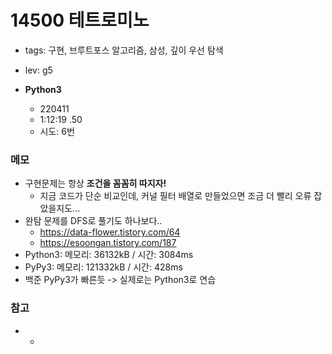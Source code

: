 # 14500 테트로미노

- tags: 구현, 브루트포스 알고리즘, 삼성, 깊이 우선 탐색
- lev: g5

- **Python3**

  - 220411
  - 1:12:19 .50
  - 시도: 6번


### 메모
 - 구현문제는 항상 **조건을 꼼꼼히 따지자!**
    - 지금 코드가 단순 비교인데, 커널 필터 배열로 만들었으면 조금 더 빨리 오류 잡았을지도...
 - 완탐 문제를 DFS로 풀기도 하나보다..
    - https://data-flower.tistory.com/64
    - https://esoongan.tistory.com/187
 - Python3: 메모리: 36132kB / 시간: 3084ms
 - PyPy3: 메모리: 121332kB / 시간: 428ms
 - 백준 PyPy3가 빠른듯 -> 실제로는 Python3로 연습

### 참고
 - -